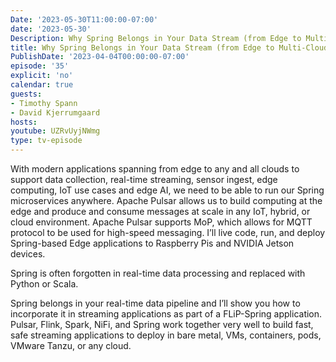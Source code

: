 ```yaml
---
Date: '2023-05-30T11:00:00-07:00'
date: '2023-05-30'
Description: Why Spring Belongs in Your Data Stream (from Edge to Multi-Cloud)
title: Why Spring Belongs in Your Data Stream (from Edge to Multi-Cloud)
PublishDate: '2023-04-04T00:00:00-07:00'
episode: '35'
explicit: 'no'
calendar: true
guests:
- Timothy Spann 
- David Kjerrumgaard
hosts:
youtube: UZRvUyjNWmg
type: tv-episode
---
```


With modern applications spanning from edge to any and all clouds to support data collection, real-time streaming, sensor ingest, edge computing, IoT use cases and edge AI, we need to be able to run our Spring microservices anywhere. Apache Pulsar allows us to build computing at the edge and produce and consume messages at scale in any IoT, hybrid, or cloud environment. Apache Pulsar supports MoP, which allows for MQTT protocol to be used for high-speed messaging. I’ll live code, run, and deploy Spring-based Edge applications to Raspberry Pis and NVIDIA Jetson devices.

Spring is often forgotten in real-time data processing and replaced with Python or Scala.    

Spring belongs in your real-time data pipeline and I’ll show you how to incorporate it in streaming applications as part of a FLiP-Spring application. Pulsar, Flink, Spark, NiFi, and Spring work together very well to build fast, safe streaming applications to deploy in bare metal, VMs, containers, pods, VMware Tanzu, or any cloud.